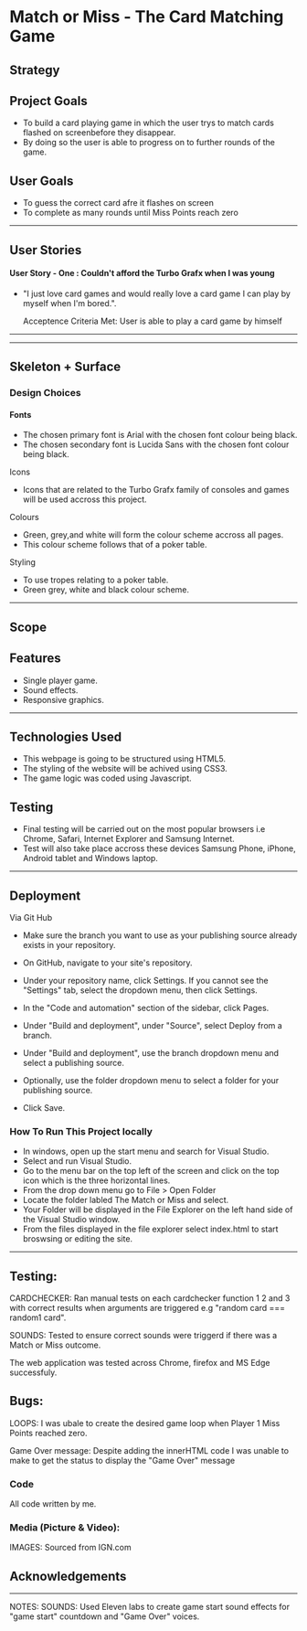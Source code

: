 # Match or Miss - The Card Matching Game

## Strategy
## Project Goals

  * To build a card playing game in which the user trys to match cards flashed on screenbefore they disappear.
  * By doing so the user is able to progress on to further rounds of the game.
## User Goals

  * To guess the correct card afre it flashes on screen
  * To complete as many rounds until Miss Points reach zero
  
---

## User Stories

#### User Story - One : Couldn't afford the Turbo Grafx when I was young

  * "I just love card games and would really love a card game I can play by myself when I'm bored.".

    Acceptence Criteria Met: 
User is able to play a card game by himself
---


---
##  Skeleton + Surface
### Design Choices

#### Fonts
  * The chosen primary font is Arial with the chosen font colour being black.
  * The chosen secondary font is Lucida Sans with the chosen font colour being black.

Icons

  * Icons that are related to the Turbo Grafx family of consoles and games will be used accross this project.
  

Colours
  * Green, grey,and white will form the colour scheme accross all pages.
  * This colour scheme follows that of a poker table.


Styling

  * To use tropes relating to a poker table.
  * Green grey, white and black colour scheme.



---
## Scope
## Features
  * Single player game.
  * Sound effects.
  * Responsive graphics.

---
## Technologies Used
  * This webpage is going to be structured using HTML5.
  * The styling of the website will be achived using CSS3.
  * The game logic was coded using Javascript.

## Testing 
  * Final testing will be carried out on the most popular browsers i.e Chrome, Safari, Internet Explorer and Samsung Internet.
  * Test will also take place accross these devices Samsung Phone, iPhone, Android tablet and Windows laptop.
    


---
## Deployment
Via Git Hub

* Make sure the branch you want to use as your publishing source already exists in your repository.

* On GitHub, navigate to your site's repository.

* Under your repository name, click  Settings. If you cannot see the "Settings" tab, select the  dropdown menu, then click Settings.

* In the "Code and automation" section of the sidebar, click  Pages.

* Under "Build and deployment", under "Source", select Deploy from a branch.

* Under "Build and deployment", use the branch dropdown menu and select a publishing source.

* Optionally, use the folder dropdown menu to select a folder for your publishing source.

*  Click Save.



### How To Run This Project locally

 * In windows, open up the start menu and search for Visual Studio.
 * Select and run Visual Studio.
 * Go to the menu bar on the top left of the screen and click on the top icon which is the three horizontal lines.
 * From the drop down menu go to File > Open Folder 
 * Locate the folder labled The Match or Miss and select.
 * Your Folder will be displayed in the File Explorer on the left hand side of the Visual Studio window.
 * From the files displayed in the file explorer select index.html to start broswsing or editing the site.   



---

## Testing:
CARDCHECKER:
Ran manual tests on each cardchecker function  1 2 and 3 with correct results when arguments are triggered e.g "random card === random1 card".

SOUNDS:
Tested to ensure correct sounds were triggerd if there was a Match or Miss outcome.

The web application was tested across Chrome, firefox and MS Edge successfuly.

## Bugs:
LOOPS:
I was ubale to create the desired game loop when Player 1 Miss Points reached zero.

Game Over message:
Despite adding the innerHTML code I was unable to make to get the status to display the "Game Over" message

### Code
All code written by me.

### Media (Picture & Video):
IMAGES: Sourced from IGN.com

## Acknowledgements

---
NOTES:
SOUNDS: Used Eleven labs to create game start sound effects for  "game start" countdown and "Game Over" voices.
